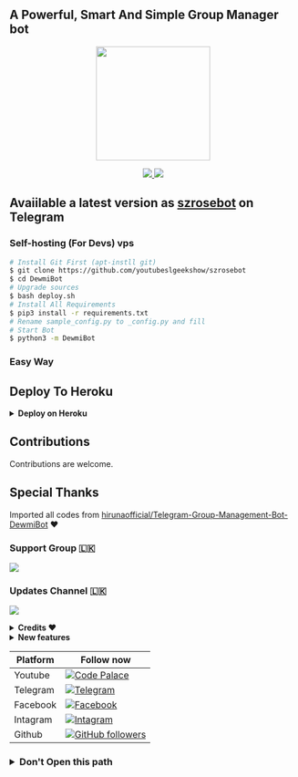 <h2>A Powerful, Smart And Simple Group Manager bot </h2>
<p align="center"><a href="https://t.me/sl_bot_zone"><img src="https://telegra.ph/file/8d39130131ce0721fc99d.png" width="200"></a></p>

<p align="center">
  <a href="https://github.com/youtubeslgeekshow/szrosebot/stargazers">
    <img src="https://img.shields.io/github/stars/youtubeslgeekshow/szrosebot?style=social">

  </a>
  
  <a href="https://github.com/youtubeslgeekshow/szrosebot/fork">
    <img src="https://img.shields.io/github/forks/youtubeslgeekshow/szrosebot?label=Fork&style=social">

  </a>  
</p>


## Avaiilable a latest version as  [szrosebot](https://t.me/szrosebot) on Telegram

### Self-hosting (For Devs) vps
```sh
# Install Git First (apt-instll git)
$ git clone https://github.com/youtubeslgeekshow/szrosebot
$ cd DewmiBot
# Upgrade sources
$ bash deploy.sh
# Install All Requirements 
$ pip3 install -r requirements.txt
# Rename sample_config.py to _config.py and fill
# Start Bot 
$ python3 -m DewmiBot
```

### Easy Way
## Deploy To Heroku

<details>
  <summary><b>Deploy on Heroku</b></summary>
<br>

<p align="left">
  <a href="https://heroku.com/deploy?template=https://github.com/blackthundercoding/Telegram-Group-Management-Bot-DewmiBot">
     <img height="30px" src="https://img.shields.io/badge/Deploy%20To%20Heroku-blueviolet?style=for-the-badge&logo=heroku">
  </a>
</p>
  
</details>

## Contributions
Contributions are welcome.

## Special Thanks 
Imported all codes from [hirunaofficial/Telegram-Group-Management-Bot-DewmiBot](https://github.com/hirunaofficial/Telegram-Group-Management-Bot-DewmiBot) ❤️

### Support Group 🇱🇰
<a href="https://t.me/slbotzone"><img src="https://img.shields.io/badge/Telegram-Join%20Support%20Group-blue.svg?logo=telegram"></a>
 
### Updates Channel 🇱🇰
<a href="https://t.me/sl_bot_zone"><img src="https://img.shields.io/badge/Telegram-Join%20Updates%20Channel-blue.svg?logo=telegram"></a>

<details>
  <summary><b>Credits ❤</b></summary>
<br>
  - <b> DaisyX music </b>
  - <b> Anki Vector </b>
  - <b>  Hexzy 🇵 🇷 🇴 </b>
  - <b> GRANDROBOT </b>
  - <b>  Leo media search bot </b>
  - <b> DewmiBot </b>
  
</details>

<details>
  <summary><b> New features</b></summary>
<br>
  - <b> vc play </b>
  - <b> inline  search  </b>
  - <b> new start menu </b>
  - <b> fun / logo /carbon /etc.. </b>
  - <b>  help menu change </b>
  - <b> and more</b>
  
</details>


| **Platform** |  **Follow now**   |
|------------|---------------------|
|   Youtube   | [![Code Palace](https://img.shields.io/youtube/channel/subscribers/UCvYfJcTr8RY72dIapzMqFQA?label=slgeekshow%20show&style=social)](https://www.youtube.com/c/SLGeeKShows/videos) |
|  Telegram    | [![Telegram](https://img.shields.io/badge/slbotzone%20Team-003245?style=flat&labelColor=224242&logoColor=white&for-the-badge&logo=telegram)](https://t.me/slbotzone)&nbsp;|
|  Facebook  | [![Facebook](https://img.shields.io/badge/Follow%20me%20on%20Facebook-2533cf?style=flat&labelColor=224242&logoColor=white&for-the-badge&logo=facebook)](https://www.facebook.com/SL-Geek-Show-yt-103654258471929/)&nbsp;|
|  Intagram | [![Intagram](https://img.shields.io/badge/Follow%20me%20on%20Instagram-4d267a?style=style=flat&labelColor=224242&logoColor=white&for-the-badge&logo=instagram)](https://www.instagram.com/sl_geek_show/)&nbsp; |
| Github | [![GitHub followers](https://img.shields.io/github/followers/youtubeslgeekshow.svg?style=social&label=Follow&maxAge=2592000)](https://github.com/youtubeslgeekshow?tab=followers) |

<h3><details>
  <summary><b>Don't Open this path </b></summary>
  <p><a href="https://www.youtube.com/channel/UCvYfJcTr8RY72dIapzMqFQA" title="How to create Bot useing python ">How to create Bot useing python</a>
 </details></h3>
